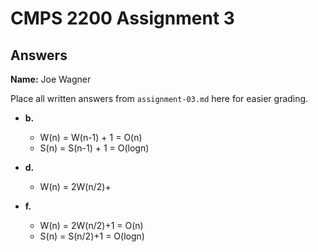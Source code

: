 # CMPS 2200 Assignment 3
## Answers

**Name:** Joe Wagner


Place all written answers from `assignment-03.md` here for easier grading.






- **b.**
  - W(n) = W(n-1) + 1 = O(n)
  - S(n) = S(n-1) + 1 = O(logn)



- **d.**
  - W(n) = 2W(n/2)+





- **f.**
  - W(n) = 2W(n/2)+1 = O(n)
  - S(n) = S(n/2)+1 = O(logn)
